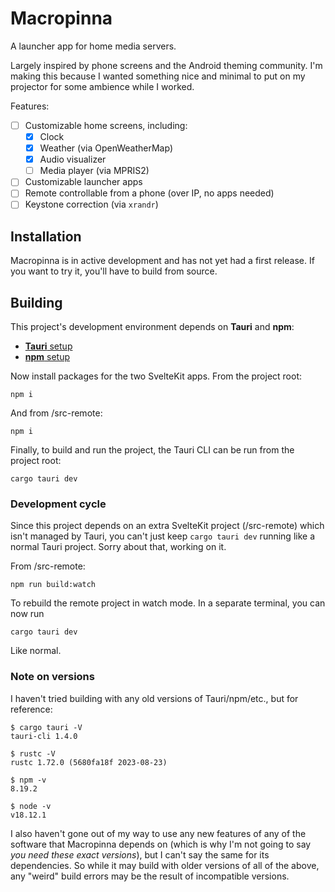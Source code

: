 # Macropinna

A launcher app for home media servers.

Largely inspired by phone screens and the Android theming community. I'm making this because I wanted something nice and minimal to put on my projector for some ambience while I worked.

Features:
- [ ] Customizable home screens, including:
    - [X] Clock
    - [X] Weather (via OpenWeatherMap)
    - [X] Audio visualizer
    - [ ] Media player (via MPRIS2)
- [ ] Customizable launcher apps
- [ ] Remote controllable from a phone (over IP, no apps needed)
- [ ] Keystone correction (via `xrandr`)

## Installation

Macropinna is in active development and has not yet had a first release. If you want to try it, you'll have to build from source.

## Building

This project's development environment depends on **Tauri** and **npm**:
- [**Tauri** setup](https://tauri.app/v1/guides/getting-started/prerequisites)
- [**npm** setup](https://docs.npmjs.com/downloading-and-installing-node-js-and-npm)

Now install packages for the two SvelteKit apps. From the project root:

```
npm i
```

And from /src-remote:

```
npm i
```

Finally, to build and run the project, the Tauri CLI can be run from the project root:

```
cargo tauri dev
```

### Development cycle

Since this project depends on an extra SvelteKit project (/src-remote) which isn't managed by Tauri, you can't just keep `cargo tauri dev` running like a normal Tauri project. Sorry about that, working on it.

From /src-remote:

```
npm run build:watch
```

To rebuild the remote project in watch mode. In a separate terminal, you can now run

```
cargo tauri dev
```

Like normal.

### Note on versions

I haven't tried building with any old versions of Tauri/npm/etc., but for reference:

```
$ cargo tauri -V
tauri-cli 1.4.0

$ rustc -V
rustc 1.72.0 (5680fa18f 2023-08-23)

$ npm -v
8.19.2

$ node -v
v18.12.1
```

I also haven't gone out of my way to use any new features of any of the software that Macropinna depends on (which is why I'm not going to say _you need these exact versions_), but I can't say the same for its dependencies. So while it may build with older versions of all of the above, any "weird" build errors may be the result of incompatible versions.